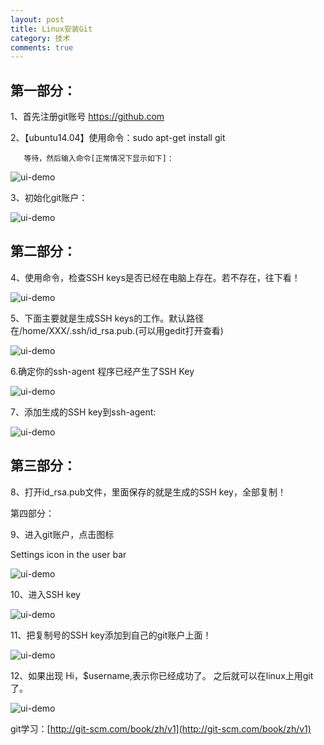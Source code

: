 ```yaml
---
layout: post
title: Linux安装Git
category: 技术
comments: true
---
```


## 第一部分：

1、首先注册git账号   https://github.com

2、【ubuntu14.04】使用命令：sudo apt-get install git

       等待，然后输入命令[正常情况下显示如下]：
       
![ui-demo](https://github.com/1011641270/blog/blob/gh-pages/images/029.png?raw=true)

3、初始化git账户：

![ui-demo](https://github.com/1011641270/blog/blob/gh-pages/images/030.png?raw=true)

## 第二部分：

4、使用命令，检查SSH keys是否已经在电脑上存在。若不存在，往下看！

![ui-demo](https://github.com/1011641270/blog/blob/gh-pages/images/031.png?raw=true)

5、下面主要就是生成SSH keys的工作。默认路径在/home/XXX/.ssh/id_rsa.pub.(可以用gedit打开查看)

![ui-demo](https://github.com/1011641270/blog/blob/gh-pages/images/032.png?raw=true)

6.确定你的ssh-agent 程序已经产生了SSH Key

![ui-demo](https://github.com/1011641270/blog/blob/gh-pages/images/033.png?raw=true)

7、添加生成的SSH key到ssh-agent:

![ui-demo](https://github.com/1011641270/blog/blob/gh-pages/images/034.png?raw=true)

## 第三部分：

8、打开id_rsa.pub文件，里面保存的就是生成的SSH key，全部复制！

第四部分：

9、进入git账户，点击图标

Settings icon in the user bar

![ui-demo](https://github.com/1011641270/blog/blob/gh-pages/images/035.png?raw=true)

10、进入SSH key

![ui-demo](https://github.com/1011641270/blog/blob/gh-pages/images/036.png?raw=true)

11、把复制号的SSH key添加到自己的git账户上面！

![ui-demo](https://github.com/1011641270/blog/blob/gh-pages/images/037.png?raw=true)

12、如果出现 Hi，$username,表示你已经成功了。 之后就可以在linux上用git了。

![ui-demo](https://github.com/1011641270/blog/blob/gh-pages/images/038.png?raw=true)

git学习：[http://git-scm.com/book/zh/v1](http://git-scm.com/book/zh/v1)









